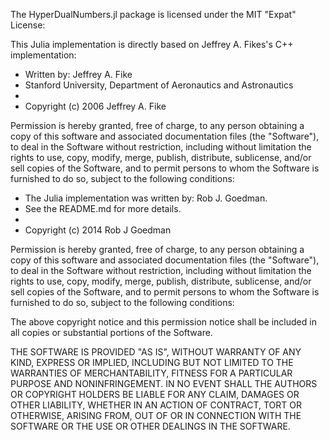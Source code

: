 The HyperDualNumbers.jl package is licensed under the MIT "Expat" License:

This Julia implementation is directly based on Jeffrey A. Fikes's C++ implementation:

 * Written by: Jeffrey A. Fike
 * Stanford University, Department of Aeronautics and Astronautics
 * 
 * Copyright (c) 2006 Jeffrey A. Fike
 
  Permission is hereby granted, free of charge, to any person obtaining a copy
  of this software and associated documentation files (the "Software"), to deal
  in the Software without restriction, including without limitation the rights
  to use, copy, modify, merge, publish, distribute, sublicense, and/or sell
  copies of the Software, and to permit persons to whom the Software is
  furnished to do so, subject to the following conditions:

 * The Julia implementation was written by: Rob J. Goedman.
 * See the README.md for more details. 
 *
 * Copyright (c) 2014 Rob J Goedman

  Permission is hereby granted, free of charge, to any person obtaining
  a copy of this software and associated documentation files (the
  "Software"), to deal in the Software without restriction, including
  without limitation the rights to use, copy, modify, merge, publish,
  distribute, sublicense, and/or sell copies of the Software, and to
  permit persons to whom the Software is furnished to do so, subject to
  the following conditions:

The above copyright notice and this permission notice shall be
included in all copies or substantial portions of the Software.

THE SOFTWARE IS PROVIDED "AS IS", WITHOUT WARRANTY OF ANY KIND,
EXPRESS OR IMPLIED, INCLUDING BUT NOT LIMITED TO THE WARRANTIES OF
MERCHANTABILITY, FITNESS FOR A PARTICULAR PURPOSE AND NONINFRINGEMENT.
IN NO EVENT SHALL THE AUTHORS OR COPYRIGHT HOLDERS BE LIABLE FOR ANY
CLAIM, DAMAGES OR OTHER LIABILITY, WHETHER IN AN ACTION OF CONTRACT,
TORT OR OTHERWISE, ARISING FROM, OUT OF OR IN CONNECTION WITH THE
SOFTWARE OR THE USE OR OTHER DEALINGS IN THE SOFTWARE.
